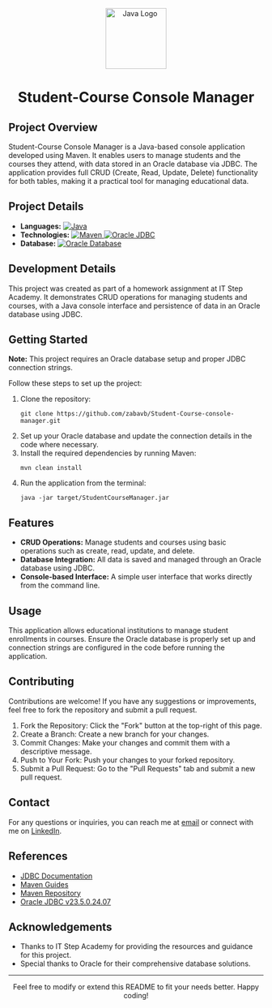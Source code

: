 <p align="center">
  <img src="https://img.icons8.com/fluency/100/java-coffee-cup-logo.png" alt="Java Logo" width="120" height="120">
</p>

<h1 align="center">Student-Course Console Manager</h1>

<h2>Project Overview</h2>
<p>Student-Course Console Manager is a Java-based console application developed using Maven. It enables users to manage students and the courses they attend, with data stored in an Oracle database via JDBC. The application provides full CRUD (Create, Read, Update, Delete) functionality for both tables, making it a practical tool for managing educational data.</p>

<h2>Project Details</h2>
<ul>
  <li><strong>Languages:</strong> 
    <a href="https://www.java.com/en/" target="_blank">
      <img src="https://img.shields.io/badge/Java-ED8B00?style=flat&logo=java&logoColor=white" alt="Java">
    </a>
  </li>
  <li><strong>Technologies:</strong> 
    <a href="https://maven.apache.org/" target="_blank">
      <img src="https://img.shields.io/badge/Maven-C71A36?style=flat&logo=apache-maven&logoColor=white" alt="Maven">
    </a>
    <a href="https://www.oracle.com/database/technologies/appdev/jdbc.html" target="_blank">
      <img src="https://img.shields.io/badge/Oracle%20JDBC-F80000?style=flat&logo=oracle&logoColor=white" alt="Oracle JDBC">
    </a>
  </li>
  <li><strong>Database:</strong> 
    <a href="https://www.oracle.com/database/" target="_blank">
      <img src="https://img.shields.io/badge/Oracle%20Database-F80000?style=flat&logo=oracle&logoColor=white" alt="Oracle Database">
    </a>
  </li>
</ul>

<h2>Development Details</h2>
<p>This project was created as part of a homework assignment at IT Step Academy. It demonstrates CRUD operations for managing students and courses, with a Java console interface and persistence of data in an Oracle database using JDBC.</p>

<h2>Getting Started</h2>
<p><strong>Note:</strong> This project requires an Oracle database setup and proper JDBC connection strings.</p>

<p>Follow these steps to set up the project:</p>
<ol>
  <li>Clone the repository: 
    <pre><code>git clone https://github.com/zabavb/Student-Course-console-manager.git</code></pre>
  </li>
  <li>Set up your Oracle database and update the connection details in the code where necessary.</li>
  <li>Install the required dependencies by running Maven:
    <pre><code>mvn clean install</code></pre>
  </li>
  <li>Run the application from the terminal:
    <pre><code>java -jar target/StudentCourseManager.jar</code></pre>
  </li>
</ol>

<h2>Features</h2>
<ul>
  <li><strong>CRUD Operations:</strong> Manage students and courses using basic operations such as create, read, update, and delete.</li>
  <li><strong>Database Integration:</strong> All data is saved and managed through an Oracle database using JDBC.</li>
  <li><strong>Console-based Interface:</strong> A simple user interface that works directly from the command line.</li>
</ul>

<h2>Usage</h2>
<p>This application allows educational institutions to manage student enrollments in courses. Ensure the Oracle database is properly set up and connection strings are configured in the code before running the application.</p>

<h2>Contributing</h2>
<p>Contributions are welcome! If you have any suggestions or improvements, feel free to fork the repository and submit a pull request.</p>
<ol>
  <li>Fork the Repository: Click the "Fork" button at the top-right of this page.</li>
  <li>Create a Branch: Create a new branch for your changes.</li>
  <li>Commit Changes: Make your changes and commit them with a descriptive message.</li>
  <li>Push to Your Fork: Push your changes to your forked repository.</li>
  <li>Submit a Pull Request: Go to the "Pull Requests" tab and submit a new pull request.</li>
</ol>

<h2>Contact</h2>
<p>For any questions or inquiries, you can reach me at <a href="mailto:bilonizkavik@agmail.com">email</a> or connect with me on <a href="https://www.linkedin.com/in/viktor-bilonizhka" target="_blank">LinkedIn</a>.</p>

<h2>References</h2>
<ul>
  <li><a href="https://docs.oracle.com/javase/8/docs/api/java/sql/package-summary.html" target="_blank">JDBC Documentation</a></li>
  <li><a href="https://maven.apache.org/guides/" target="_blank">Maven Guides</a></li>
  <li><a href="https://mvnrepository.com/">Maven Repository</a></li>
  <li><a href="https://mvnrepository.com/artifact/com.oracle.database.jdbc/ojdbc11/23.5.0.24.07">Oracle JDBC v23.5.0.24.07</a></li>
</ul>

<h2>Acknowledgements</h2>
<ul>
  <li>Thanks to IT Step Academy for providing the resources and guidance for this project.</li>
  <li>Special thanks to Oracle for their comprehensive database solutions.</li>
</ul>

<hr>

<p align="center">Feel free to modify or extend this README to fit your needs better. Happy coding!</p>
